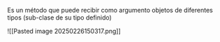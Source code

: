 Es un método que puede recibir como argumento objetos de diferentes tipos (sub-clase de su tipo definido)

![[Pasted image 20250226150317.png]]